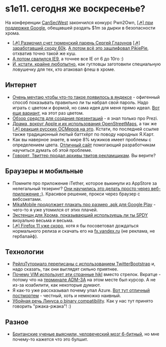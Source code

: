 # s1e11. сегодня же воскресенье?

На конференции [CanSecWest](http://cansecwest.com/) закончился конкурс Pwn2Own, [[☭] при поддержке Google](http://habrahabr.ru/blogs/infosecurity/139034/), обещавшей раздать $1m за дырки в безопасности хрома.

* [[☭] Размочил счет тюменский парень Сергей Глазунов](http://habrahabr.ru/blogs/browsers/139677/) [[☭] заработавший сходу 60k](http://www.opennet.ru/opennews/art.shtml?num=33301). [А потом всё это зашлифовал PikiePie](http://arstechnica.com/business/news/2012/03/googles-chrome-browser-on-friday.ars), отхватив точно такой же куш.
* [А потом свалился IE9](https://www.zdnet.com/blog/security/pwn2own-2012-ie-9-hacked-with-two-0day-vulnerabilities/10621), а точнее все IE от 6 до 10го :)
* [И, кстати, крайне любопытно](http://www.zdnet.com/blog/security/how-google-set-a-trap-for-pwn2own-exploit-team/10641), как гугловцы заготовили специальную ловушечку для тех, кто атаковал флеш в хроме.


## Интернет
* [Очень мечтаю чтобы что-то такое появилось в яндексе](http://swapped.cc/#!/password-hinting) - офигенный способ показывать правильно ли ты набрал свой пароль. Надо играть с цветом и формой, но сама идея для меня прямо идеал. [Вот еще вариант](http://skattyadz.github.com/JavaScript-RGB-Password/index.html), на этот раз цветом.
* [Обзор средств для создания презентаций](http://betakit.com/2012/03/10/rethinking-powerpoint-the-new-wave-of-presentation-tools) - я знал только про Prezi.
* [Драма, вокруг Apple и их использования OpenStreetMaps](http://blog.osmfoundation.org/2012/03/08/welcome-apple/), а так же [[☭] реакция русских ОСМеров на это](http://habrahabr.ru/blogs/openstreetmap/139641/). Кстати, по последней ссылке также традиционный лютый баттхёрт по поводу народных Я.Карт.
* Как вы наверное знаете, в мире 8% мужиков имеет проблемы с определением цвета. [Отличный сайт](http://wearecolorblind.com/) помогающий разработчикам научиться думать об этой проблеме.
* [Говорят, Твиттер продал архивы твитов рекламщикам](http://www.dailymail.co.uk/sciencetech/article-2107693/Twitter-sells-years-everyones-old-vanished-Tweets-online-marketing-companies.html). Вы верите?

## Браузеры и мобильные
* Помните про приложение iTether, которое выкинули из AppStore за нелегальный тезеринг? [Они научились это делать просто через веб-приложение :)](http://www.macrumors.com/2012/03/09/tether-launches-html5-based-iphone-tethering-solution/). Красивое решение, прокси через браузер с вебсокетами.
* [MikaMobile продолжает плакать про размер .apk для Google Play](http://mikamobile.blogspot.com/2012/03/our-future-with-android.html) - чего-то я уже утомился от этих плачей.
* [Экстеншн для Хрома, показывающий используешь ли ты SPDY](http://www.devthought.com/2012/03/10/chrome-spdy-indicator/) визуально весьма и весьма.
* [[☭] Firefox 11 уже скоро](http://habrahabr.ru/blogs/firefox/139699/), хотя я бы посоветовал дождаться нормального релиза и скачать его на [fx.yandex.ru](http://fx.yandex.ru) (не реклама, не гербалайф).

## Технологии
* [РейлзТуториалз переписаны с использованием TwitterBootstrap](http://news.railstutorial.org/ruby-on-rails-tutorial-now-with-twitters-boot) и, надо сказать, так они выглядят сильно приятнее.
* [Почему VIM использует эти странные hjkl](http://www.catonmat.net/blog/why-vim-uses-hjkl-as-arrow-keys/) вместо стрелок. Вкратце - потому что на [терминале ADM-3A](http://en.wikipedia.org/wiki/ADM-3A) на этом месте был курсор. А не из-за юзабилити, как некоторые думают.
* Я как-то уже рассказывал почему упал Azure. [Вот тут отличный постмортем](http://blogs.msdn.com/b/windowsazure/archive/2012/03/09/summary-of-windows-azure-service-disruption-on-feb-29th-2012.aspx) - честный, хоть и немножко наивный.
* [Убойная речь Линуса о binary compatibility](https://lkml.org/lkml/2012/3/8/495). Как у нас тут принято говорить "ржака-ржака"! :)


## Разное
* [Британские ученые выяснили, человеческий мозг 6-битный](http://www.sciencedaily.com/releases/2012/03/120309103701.htm), но мне почему-то кажется что это булшит.
